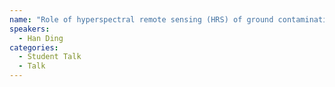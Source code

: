 ```yaml
---
name: "Role of hyperspectral remote sensing (HRS) of ground contamination in sustainable land regeneration"
speakers:
  - Han Ding
categories:
  - Student Talk
  - Talk
---
```


